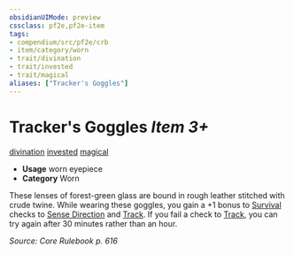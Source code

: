 ```yaml
---
obsidianUIMode: preview
cssclass: pf2e,pf2e-item
tags:
- compendium/src/pf2e/crb
- item/category/worn
- trait/divination
- trait/invested
- trait/magical
aliases: ["Tracker's Goggles"]
---
```

# Tracker's Goggles *Item 3+*  
[divination](../../../Rules/traits/divination.md)  [invested](../../../Rules/traits/invested.md)  [magical](../../../Rules/traits/magical.md)  

- **Usage** worn eyepiece
- **Category** Worn

These lenses of forest-green glass are bound in rough leather stitched with crude twine. While wearing these goggles, you gain a +1 bonus to [Survival](../../skills.md#Survival) checks to [Sense Direction](../../../Rules/actions/sense-direction.md) and [Track](../../../Rules/actions/track.md). If you fail a check to [Track](../../../Rules/actions/track.md), you can try again after 30 minutes rather than an hour.

*Source: Core Rulebook p. 616*